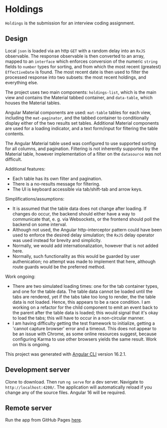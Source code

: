 # Holdings

`Holdings` is the submission for an interview coding assignment.

## Design
Local `json` is loaded via an http `GET` with a random delay into an `RxJS` observable.  The response observable is then converted to an array, mapped to an `interface` which enforces conversion of the numeric `string` fields to `number` types for sorting, and from which the most recent (greatest) `EffectiveDate` is found.  The most recent date is then used to filter the processed response into two subsets: the most recent holdings, and everything else.

The project uses two main components: `holdings-list`, which is the main view and contains the Material tabbed container, and `data-table`, which houses the Material tables.

Angular Material components are used: `mat-table` tables for each view, including the `mat-paginator`, and the tabbed container to conditionally display either of the two results set tables.  Additional Material components are used for a loading indicator, and a text form/input for filtering the table contents.

The Angular Material table used was configured to use supported sorting for all columns, and pagination.  Filtering is not inherently supported by the Material table, however implementation of a filter on the `datasource` was not difficult.

Additional features:
- Each table has its own filter and pagination.
- There is a no-results message for filtering.
- The UI is keyboard accessible via tab/shift-tab and arrow keys.

Simplifications/assumptions:
- It is assumed that the table data does not change after loading. If changes do occur, the backend should either have a way to communicate that, e. g. via Websockets, or the frontend should poll the backend on some interval.
- Although not used, the Angular http-interceptor pattern could have been used to enforce the desired delay simulation; the `RxJS` delay operator was used instead for brevity and simplicity.
- Normally, we would add internationalization, however that is not added here.
- Normally, such functionality as this would be guarded by user authenication; no attempt was made to implement that here, although route guards would be the preferred method.

Work ongoing:
- There are two simulated loading times: one for the tab container types, and one for the table data.  The table data cannot be loaded until the tabs are rendered, yet if the tabs take too long to render, the the table data is not loaded.  Hence, this appears to be a race condition.  I am working on a refactor for the child component to emit an event back to the parent after the table data is loaded; this would signal that it's okay to load the tabs; this will have to occur in a non-circular manner.
- I am having difficulty getting the test framework to initialize, getting a 'cannot capture browser' error and a timeout. This does not appear to be an issue with Chrome, as some online resources suggest, because configuring Karma to use other browsers yields the same result. Work on this is ongoing.

This project was generated with [Angular CLI](https://github.com/angular/angular-cli) version 16.2.1.

## Development server

Clone to download. Then run `ng serve` for a dev server. Navigate to `http://localhost:4200/`. The application will automatically reload if you change any of the source files. Angular 16 will be required.

## Remote server

Run the app from GitHub Pages [here](https://brianlbrinker.github.io/Holdings/).


